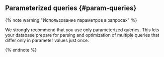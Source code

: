 ## Parameterized queries {#param-queries}

{% note warning "Использование параметров в запросах" %}

We strongly recommend that you use only parameterized queries. This lets your database prepare for parsing and optimization of multiple queries that differ only in parameter values just once.

{% endnote %}

